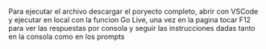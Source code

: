 Para ejecutar el archivo descargar el poryecto completo, abrir con VSCode y ejecutar en local con la funcion Go Live, una vez en la pagina tocar F12 para ver las respuestas por consola y seguir las instrucciones dadas tanto en la consola como en los prompts
